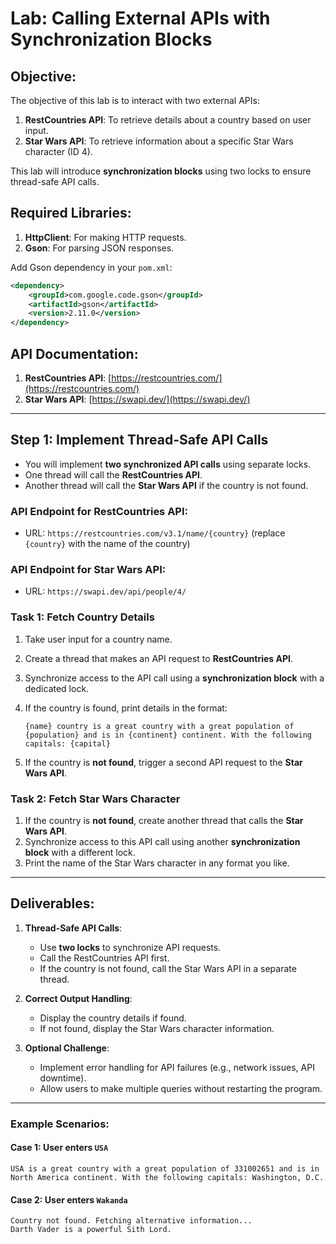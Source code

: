 # Lab: Calling External APIs with Synchronization Blocks

## Objective:
The objective of this lab is to interact with two external APIs:
1. **RestCountries API**: To retrieve details about a country based on user input.
2. **Star Wars API**: To retrieve information about a specific Star Wars character (ID 4).

This lab will introduce **synchronization blocks** using two locks to ensure thread-safe API calls.

## Required Libraries:
1. **HttpClient**: For making HTTP requests.
2. **Gson**: For parsing JSON responses.

Add Gson dependency in your `pom.xml`:

```xml
<dependency>
    <groupId>com.google.code.gson</groupId>
    <artifactId>gson</artifactId>
    <version>2.11.0</version>
</dependency>
```

## API Documentation:
1. **RestCountries API**: [https://restcountries.com/](https://restcountries.com/)
2. **Star Wars API**: [https://swapi.dev/](https://swapi.dev/)

---

## Step 1: Implement Thread-Safe API Calls

- You will implement **two synchronized API calls** using separate locks.
- One thread will call the **RestCountries API**.
- Another thread will call the **Star Wars API** if the country is not found.

### API Endpoint for RestCountries API:
- URL: `https://restcountries.com/v3.1/name/{country}` (replace `{country}` with the name of the country)

### API Endpoint for Star Wars API:
- URL: `https://swapi.dev/api/people/4/`

### Task 1: Fetch Country Details
1. Take user input for a country name.
2. Create a thread that makes an API request to **RestCountries API**.
3. Synchronize access to the API call using a **synchronization block** with a dedicated lock.
4. If the country is found, print details in the format:

   ```
   {name} country is a great country with a great population of {population} and is in {continent} continent. With the following capitals: {capital}
   ```

5. If the country is **not found**, trigger a second API request to the **Star Wars API**.

### Task 2: Fetch Star Wars Character
1. If the country is **not found**, create another thread that calls the **Star Wars API**.
2. Synchronize access to this API call using another **synchronization block** with a different lock.
3. Print the name of the Star Wars character in any format you like.

---

## Deliverables:
1. **Thread-Safe API Calls**:
   - Use **two locks** to synchronize API requests.
   - Call the RestCountries API first.
   - If the country is not found, call the Star Wars API in a separate thread.

2. **Correct Output Handling**:
   - Display the country details if found.
   - If not found, display the Star Wars character information.

3. **Optional Challenge**:
   - Implement error handling for API failures (e.g., network issues, API downtime).
   - Allow users to make multiple queries without restarting the program.

---

### Example Scenarios:
#### Case 1: User enters `USA`
```
USA is a great country with a great population of 331002651 and is in North America continent. With the following capitals: Washington, D.C.
```

#### Case 2: User enters `Wakanda`
```
Country not found. Fetching alternative information...
Darth Vader is a powerful Sith Lord.
```

